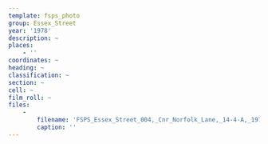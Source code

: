 ```yaml
---
template: fsps_photo
group: Essex_Street
year: '1978'
description: ~
places:
    - ''
coordinates: ~
heading: ~
classification: ~
section: ~
cell: ~
film_roll: ~
files:
    -
        filename: 'FSPS_Essex_Street_004,_Cnr_Norfolk_Lane,_14-4-A,_1978.png'
        caption: ''
---
```

